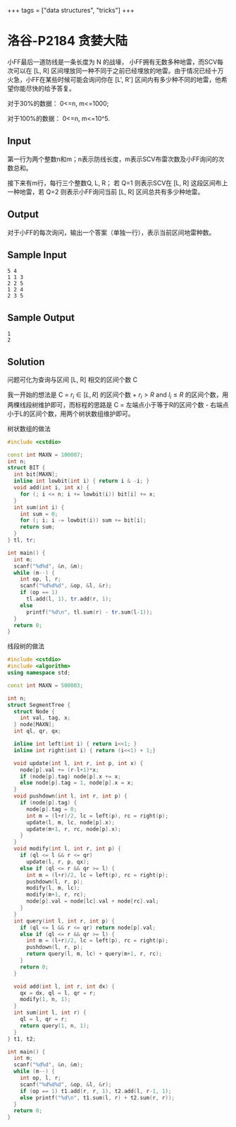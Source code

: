 +++
tags = ["data structures", "tricks"]
+++

# 洛谷-P2184 贪婪大陆

小FF最后一道防线是一条长度为 N 的战壕， 小FF拥有无数多种地雷，而SCV每次可以在 [L, R] 区间埋放同一种不同于之前已经埋放的地雷。由于情况已经十万火急，小FF在某些时候可能会询问你在 [L', R'] 区间内有多少种不同的地雷，他希望你能尽快的给予答复。

对于30%的数据： 0<=n, m<=1000;

对于100%的数据： 0<=n, m<=10^5.

## Input

第一行为两个整数n和m；n表示防线长度，m表示SCV布雷次数及小FF询问的次数总和。

接下来有m行，每行三个整数Q, L, R； 若 Q=1 则表示SCV在 [L, R] 这段区间布上一种地雷，若 Q=2 则表示小FF询问当前 [L, R] 区间总共有多少种地雷。

## Output

对于小FF的每次询问，输出一个答案（单独一行），表示当前区间地雷种数。

## Sample Input

```
5 4
1 1 3
2 2 5
1 2 4
2 3 5
```

## Sample Output

```
1
2
```

## Solution

问题可化为查询与区间 [L, R] 相交的区间个数 C

我一开始的想法是 C = $r_i \in [L, R]$ 的区间个数 + $r_i > R \text{ and } l_i \le R$ 的区间个数，用两棵线段树维护即可，而标程的思路是 C = 左端点小于等于R的区间个数 - 右端点小于L的区间个数，用两个树状数组维护即可。

树状数组的做法

```c++
#include <cstdio>

const int MAXN = 100007;
int n;
struct BIT {
  int bit[MAXN];
  inline int lowbit(int i) { return i & -i; }
  void add(int i, int x) {
    for (; i <= n; i += lowbit(i)) bit[i] += x;
  }
  int sum(int i) {
    int sum = 0;
    for (; i; i -= lowbit(i)) sum += bit[i];
    return sum;
  }
} tl, tr;

int main() {
  int m;
  scanf("%d%d", &n, &m);
  while (m--) {
    int op, l, r;
    scanf("%d%d%d", &op, &l, &r);
    if (op == 1)
      tl.add(l, 1), tr.add(r, 1);
    else
      printf("%d\n", tl.sum(r) - tr.sum(l-1));
  }
  return 0;
}
```

线段树的做法

```c++
#include <cstdio>
#include <algorithm>
using namespace std;

const int MAXN = 500003;

int n;
struct SegmentTree {
  struct Node {
    int val, tag, x;
  } node[MAXN];
  int ql, qr, qx;

  inline int left(int i) { return i<<1; }
  inline int right(int i) { return (i<<1) + 1;}

  void update(int l, int r, int p, int x) {
    node[p].val += (r-l+1)*x;
    if (node[p].tag) node[p].x += x;
    else node[p].tag = 1, node[p].x = x;
  }
  void pushdown(int l, int r, int p) {
    if (node[p].tag) {
      node[p].tag = 0;
      int m = (l+r)/2, lc = left(p), rc = right(p);
      update(l, m, lc, node[p].x);
      update(m+1, r, rc, node[p].x);
    }
  }
  void modify(int l, int r, int p) {
    if (ql <= l && r <= qr)
      update(l, r, p, qx);
    else if (ql <= r && qr >= l) {
      int m = (l+r)/2, lc = left(p), rc = right(p);
      pushdown(l, r, p);
      modify(l, m, lc);
      modify(m+1, r, rc);
      node[p].val = node[lc].val + node[rc].val;
    }
  }
  int query(int l, int r, int p) {
    if (ql <= l && r <= qr) return node[p].val;
    else if (ql <= r && qr >= l) {
      int m = (l+r)/2, lc = left(p), rc = right(p);
      pushdown(l, r, p);
      return query(l, m, lc) + query(m+1, r, rc);
    }
    return 0;
  }

  void add(int l, int r, int dx) {
    qx = dx, ql = l, qr = r;
    modify(1, n, 1);
  }
  int sum(int l, int r) {
    ql = l, qr = r;
    return query(1, n, 1); 
  }
} t1, t2;

int main() {
  int m;
  scanf("%d%d", &n, &m);
  while (m--) {
    int op, l, r;
    scanf("%d%d%d", &op, &l, &r);
    if (op == 1) t1.add(r, r, 1), t2.add(l, r-1, 1);
    else printf("%d\n", t1.sum(l, r) + t2.sum(r, r));
  }
  return 0;
}
```
